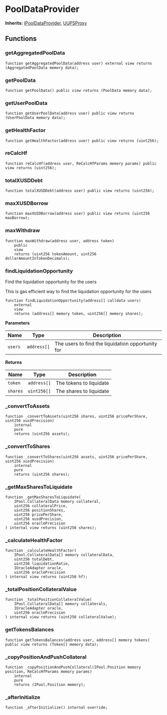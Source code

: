 # PoolDataProvider


**Inherits:**
[IPoolDataProvider](/src/interface/IPoolDataProvider.sol/interface.IPoolDataProvider.md), [UUPSProxy](/src/common/_UUPSProxy.sol/abstract.UUPSProxy.md)


## Functions
### getAggregatedPoolData


```solidity
function getAggregatedPoolData(address user) external view returns (AggregatedPoolData memory data);
```

### getPoolData


```solidity
function getPoolData() public view returns (PoolData memory data);
```

### getUserPoolData


```solidity
function getUserPoolData(address user) public view returns (UserPoolData memory data);
```

### getHealthFactor


```solidity
function getHealthFactor(address user) public view returns (uint256);
```

### reCalcHf


```solidity
function reCalcHf(address user, ReCalcHfParams memory params) public view returns (uint256);
```

### totalXUSDDebt


```solidity
function totalXUSDDebt(address user) public view returns (uint256);
```

### maxXUSDBorrow


```solidity
function maxXUSDBorrow(address user) public view returns (uint256 maxBorrow);
```

### maxWithdraw


```solidity
function maxWithdraw(address user, address token)
    public
    view
    returns (uint256 tokenAmount, uint256 dollarAmountInTokenDecimals);
```

### findLiquidationOpportunity

Find the liquidation opportunity for the users

This is gas efficient way to find the liquidation opportunity for the users


```solidity
function findLiquidationOpportunity(address[] calldata users)
    external
    view
    returns (address[] memory token, uint256[] memory shares);
```
**Parameters**

|Name|Type|Description|
|----|----|-----------|
|`users`|`address[]`|The users to find the liquidation opportunity for|

**Returns**

|Name|Type|Description|
|----|----|-----------|
|`token`|`address[]`|The tokens to liquidate|
|`shares`|`uint256[]`|The shares to liquidate|


### _convertToAssets


```solidity
function _convertToAssets(uint256 shares, uint256 pricePerShare, uint256 xusdPrecision)
    internal
    pure
    returns (uint256 assets);
```

### _convertToShares


```solidity
function _convertToShares(uint256 assets, uint256 pricePerShare, uint256 xusdPrecision)
    internal
    pure
    returns (uint256 shares);
```

### _getMaxSharesToLiquidate


```solidity
function _getMaxSharesToLiquidate(
    IPool.CollateralData memory collateral,
    uint256 collateralPrice,
    uint256 positionShares,
    uint256 pricePerShare,
    uint256 xusdPrecision,
    uint256 oraclePrecision
) internal view returns (uint256 shares);
```

### _calculateHealthFactor


```solidity
function _calculateHealthFactor(
    IPool.CollateralData[] memory collateralData,
    uint256 totalDebt,
    uint256 liquidationRatio,
    IOracleAdapter oracle,
    uint256 oraclePrecision
) internal view returns (uint256 hf);
```

### _totalPositionCollateralValue


```solidity
function _totalPositionCollateralValue(
    IPool.CollateralData[] memory collaterals,
    IOracleAdapter oracle,
    uint256 oraclePrecision
) internal view returns (uint256 collateralValue);
```

### getTokensBalances


```solidity
function getTokensBalances(address user, address[] memory tokens) public view returns (Token[] memory data);
```

### _copyPositionAndPushCollateral


```solidity
function _copyPositionAndPushCollateral(IPool.Position memory position, ReCalcHfParams memory params)
    internal
    pure
    returns (IPool.Position memory);
```

### _afterInitialize


```solidity
function _afterInitialize() internal override;
```

